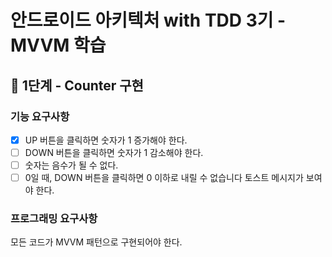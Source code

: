 # 안드로이드 아키텍처 with TDD 3기 - MVVM 학습 

## 🚀 1단계 - Counter 구현

### 기능 요구사항

- [x] UP 버튼을 클릭하면 숫자가 1 증가해야 한다.
- [ ] DOWN 버튼을 클릭하면 숫자가 1 감소해야 한다.
- [ ] 숫자는 음수가 될 수 없다.
- [ ] 0일 때, DOWN 버튼을 클릭하면 0 이하로 내릴 수 없습니다 토스트 메시지가 보여야 한다.

### 프로그래밍 요구사항

모든 코드가 MVVM 패턴으로 구현되어야 한다.

